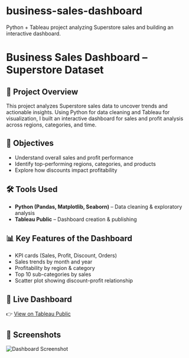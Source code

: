# business-sales-dashboard
Python + Tableau project analyzing Superstore sales and building an interactive dashboard.
# Business Sales Dashboard – Superstore Dataset  

## 📌 Project Overview  
This project analyzes Superstore sales data to uncover trends and actionable insights. Using Python for data cleaning and Tableau for visualization, I built an interactive dashboard for sales and profit analysis across regions, categories, and time.

## 🎯 Objectives  
- Understand overall sales and profit performance  
- Identify top-performing regions, categories, and products  
- Explore how discounts impact profitability  

## 🛠 Tools Used  
- **Python (Pandas, Matplotlib, Seaborn)** – Data cleaning & exploratory analysis  
- **Tableau Public** – Dashboard creation & publishing  

## 📊 Key Features of the Dashboard  
- KPI cards (Sales, Profit, Discount, Orders)  
- Sales trends by month and year  
- Profitability by region & category  
- Top 10 sub-categories by sales  
- Scatter plot showing discount–profit relationship  

## 🔗 Live Dashboard  
👉 [View on Tableau Public](https://public.tableau.com/views/SuperstoreSalesPerformanceDashboard_17538155333770/Dashboard1?:language=en-GB&:sid=&:redirect=auth&:display_count=n&:origin=viz_share_link)

## 📸 Screenshots  
![Dashboard Screenshot](images/dashboard_screenshot1.png)

